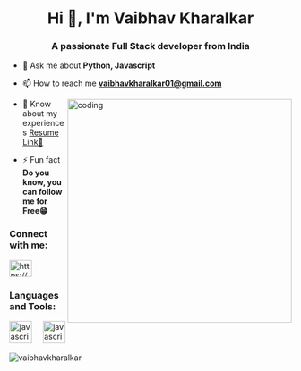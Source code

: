<h1 align="center">Hi 👋, I'm Vaibhav Kharalkar</h1>
<h3 align="center">A passionate Full Stack developer from India</h3>


- 💬 Ask me about **Python, Javascript**

- 📫 How to reach me **vaibhavkharalkar01@gmail.com**

<img align="right" alt="coding" width="400" src="https://user-images.githubusercontent.com/55389276/140866485-8fb1c876-9a8f-4d6a-98dc-08c4981eaf70.gif">

- 📄 Know about my experiences [Resume Link📔](https://drive.google.com/file/d/1FZeSmnDAP3sYAdDrjSGRqOXjsN0YKkjS/view?usp=sharing)

- ⚡ Fun fact **Do you know, you can follow me for Free😁**

<h3 align="left">Connect with me:</h3>
<p align="left">
<a href="https://www.linkedin.com/in/vaibhav-kharalkar-6a2b60244/" target="blank"><img align="center" src="https://raw.githubusercontent.com/rahuldkjain/github-profile-readme-generator/master/src/images/icons/Social/linked-in-alt.svg" alt="https://www.linkedin.com/in/vaibhav-kharalkar-6a2b60244/" height="30" width="40" /></a>
</p>

<h3 align="left">Languages and Tools:</h3>
   <img src="https://cdn.jsdelivr.net/gh/devicons/devicon/icons/python/python-original.svg" height="40" alt="javascript logo"  />
  <img width="12" />
   <img src="https://cdn.jsdelivr.net/gh/devicons/devicon/icons/javascript/javascript-original.svg" height="40" alt="javascript logo"  />
  <img width="12" />

  
<p><img align="center" src="https://github-readme-stats.vercel.app/api/top-langs?username=vaibhavkharalkar&show_icons=true&locale=en&layout=compact" alt="vaibhavkharalkar" /></p>

